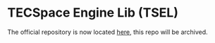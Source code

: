 # TECSpace Engine Lib (TSEL)
The official repository is now located [here](https://github.com/Coheteria-TECSpace/TSEL), 
this repo will be archived.

